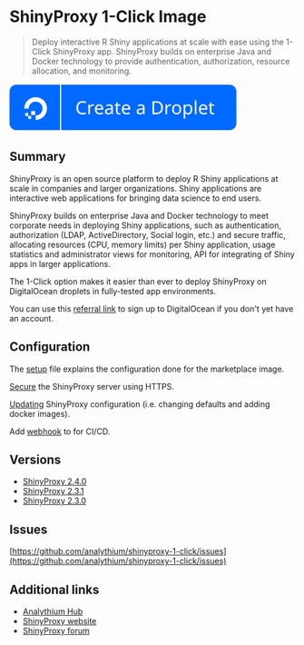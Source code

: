 # ShinyProxy 1-Click Image

> Deploy interactive R Shiny applications at scale with ease using the 1-Click ShinyProxy app.
> ShinyProxy builds on enterprise Java and Docker technology to provide authentication,
> authorization, resource allocation, and monitoring.

[![DO button](https://raw.githubusercontent.com/analythium/shinyproxy-1-click/master/digitalocean/images/do-btn-blue.svg)](https://marketplace.digitalocean.com/apps/shinyproxy)

## Summary

ShinyProxy is an open source platform to deploy R Shiny applications at scale in companies and
larger organizations. Shiny applications are interactive web applications for bringing data
science to end users.

ShinyProxy builds on enterprise Java and Docker technology to meet corporate needs in deploying
Shiny applications, such as authentication, authorization (LDAP, ActiveDirectory,
Social login, etc.) and secure traffic, allocating resources (CPU, memory limits) per
Shiny application, usage statistics and administrator views for monitoring,
API for integrating of Shiny apps in larger applications.

The 1-Click option makes it easier than ever to deploy ShinyProxy on DigitalOcean droplets
in fully-tested app environments.

You can use this [referral link](https://m.do.co/c/a8041699739d) to sign up to
DigitalOcean if you don't yet have an account.

## Configuration

The [setup](setup.md) file explains the configuration done for the marketplace image.

[Secure](secure.md) the ShinyProxy server using HTTPS.

[Updating](update.md) ShinyProxy configuration (i.e. changing defaults and adding docker images).

Add [webhook](webhook.md) to for CI/CD.

## Versions

- [ShinyProxy 2.4.0](marketplace-2.4.0.md)
- [ShinyProxy 2.3.1](marketplace-2.3.1.md)
- [ShinyProxy 2.3.0](marketplace-2.3.0.md)

## Issues

[https://github.com/analythium/shinyproxy-1-click/issues](https://github.com/analythium/shinyproxy-1-click/issues)

## Additional links

- [Analythium Hub](https://hub.analythium.io/docs/)
- [ShinyProxy website](https://shinyproxy.io)
- [ShinyProxy forum](https://support.openanalytics.eu/)
